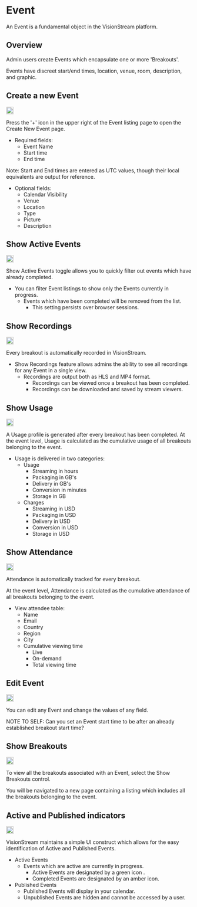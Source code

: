 # Event
An Event is a fundamental object in the VisionStream platform.
## Overview
Admin users create Events which encapsulate one or more 'Breakouts'.

Events have discreet start/end times, location, venue, room, description, and graphic.

##  Create a new Event

<img src="https://raw.githubusercontent.com/FortAwesome/Font-Awesome/6.x/svgs/solid/plus.svg" width="20" height="20">

Press the '+' icon in the upper right of the Event listing page to open the Create New Event page.

* Required fields:
  - Event Name
  - Start time
  - End time

Note: Start and End times are entered as UTC values, though their local equivalents are output for reference.

* Optional fields:
  - Calendar Visibility
  - Venue
  - Location
  - Type
  - Picture
  - Description

## Show Active Events
<img src="https://raw.githubusercontent.com/FortAwesome/Font-Awesome/6.x/svgs/solid/toggle-on.svg" width="20" height="20">

Show Active Events toggle allows you to quickly filter out events which have already completed.

* You can filter Event listings to show only the Events currently in progress.
  - Events which have been completed will be removed from the list.
    - This setting persists over browser sessions.

## Show Recordings
<img src="https://raw.githubusercontent.com/FortAwesome/Font-Awesome/6.x/svgs/solid/circle-play.svg" width="20" height="20">

Every breakout is automatically recorded in VisionStream.
* Show Recordings feature allows admins the ability to see all recordings for any Event in a single view.
    - Recordings are output both as HLS and MP4 format.
      - Recordings can be viewed once a breakout has been completed.
      - Recordings can be downloaded and saved by stream viewers.

## Show Usage
<img src="https://raw.githubusercontent.com/FortAwesome/Font-Awesome/6.x/svgs/solid/gauge-high.svg" width="20" height="20">

A Usage profile is generated after every breakout has been completed. At the event level, Usage is calculated as the cumulative usage of all breakouts belonging to the event.

* Usage is delivered in two categories:
  - Usage
    - Streaming in hours
    - Packaging in GB's
    - Delivery in GB's
    - Conversion in minutes
    - Storage in GB
  - Charges
    - Streaming in USD
    - Packaging in USD
    - Delivery in USD
    - Conversion in USD
    - Storage in USD



##  Show Attendance

<img src="https://raw.githubusercontent.com/FortAwesome/Font-Awesome/6.x/svgs/solid/users.svg" width="20" height="20">

Attendance is automatically tracked for every breakout.

At the event level, Attendance is calculated as the cumulative attendance of all breakouts belonging to the event.

* View attendee table:
  - Name
  - Email
  - Country
  - Region
  - City
  - Cumulative viewing time
    - Live  
    - On-demand 
    - Total viewing time



##  Edit Event

<img src="https://raw.githubusercontent.com/FortAwesome/Font-Awesome/6.x/svgs/solid/pen-to-square.svg" width="20" height="20">

You can edit any Event and change the values of any field.

NOTE TO SELF: Can you set an Event start time to be after an already established breakout start time?



##  Show Breakouts

<img src="https://raw.githubusercontent.com/FortAwesome/Font-Awesome/6.x/svgs/solid/layer-group.svg" width="20" height="20">

To view all the breakouts associated with an Event, select the Show Breakouts control.

You will be navigated to a new page containing a listing which includes all the breakouts belonging to the event.



## Active and Published indicators

<img src="https://raw.githubusercontent.com/FortAwesome/Font-Awesome/6.x/svgs/solid/circle.svg" width="20" height="20"> 

VisionStream maintains a simple UI construct which allows for the easy identification of Active and Published Events.
* Active Events
  - Events which are active are currently in progress.
    - Active Events are designated by a green icon .
    - Completed Events are designated by an amber icon.
* Published Events
  - Published Events will display in your calendar.
  - Unpublished Events are hidden and cannot be accessed by a user.
